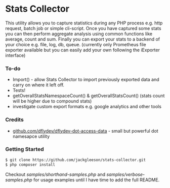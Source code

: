 # Stats Collector

This utility allows you to capture statistics during any PHP process e.g. http request, batch job or simple cli-script. Once you have captured some stats you can then perform aggregate analysis using common functions like average, count and sum. Finally you can export your stats to a backend of your choice  e.g. file, log, db, queue. (currently only Prometheus file exporter available but you can easily add your own following the iExporter interface)

### To-do

  - Import() - allow Stats Collector to import previously exported data and carry on where it left off. 
  - Tests!
  - getOverallStatsNamespaceCount() & getOverallStatsCount()  (stats count will be higher due to compound stats)
  - investigate custom export formats e.g. google analytics and other tools
### Credits

* [github.com/dflydev/dflydev-dot-access-data](https://github.com/dflydev/dflydev-dot-access-data)  - small but powerful dot namesapce utility

### Getting Started
```sh
$ git clone https://github.com/jackgleeson/stats-collector.git
$ php composer install
```

Checkout *samples/shorthand-samples.php* and *samples/verbose-samples.php* for usage examples until I have time to add the full README.
